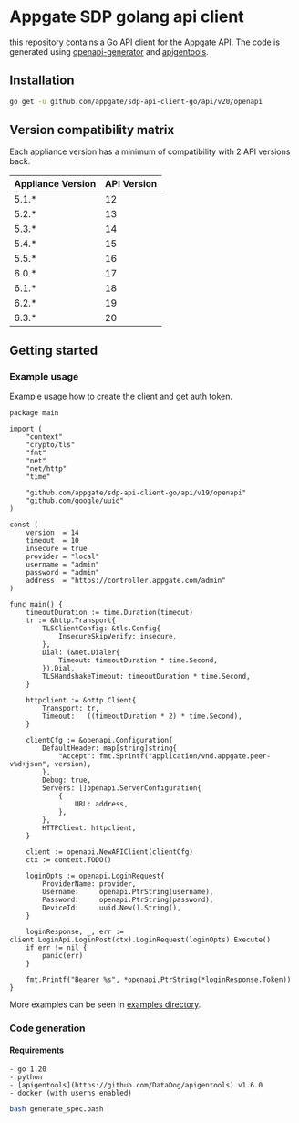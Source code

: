 # Appgate SDP golang api client

this repository contains a Go API client for the Appgate API.
The code is generated using [openapi-generator](https://github.com/OpenAPITools/openapi-generator) and [apigentools](https://github.com/DataDog/apigentools).


## Installation

```sh
go get -u github.com/appgate/sdp-api-client-go/api/v20/openapi
```

## Version compatibility matrix

Each appliance version has a minimum of compatibility with 2 API versions back.

| Appliance Version 	| API Version 	|
|-------------------	|-------------	|
| 5.1.*             	| 12          	|
| 5.2.*             	| 13          	|
| 5.3.*             	| 14          	|
| 5.4.*             	| 15          	|
| 5.5.*             	| 16          	|
| 6.0.*             	| 17          	|
| 6.1.*             	| 18          	|
| 6.2.*             	| 19          	|
| 6.3.*             	| 20          	|



## Getting started

### Example usage

Example usage how to create the client and get auth token.

```golang
package main

import (
	"context"
	"crypto/tls"
	"fmt"
	"net"
	"net/http"
	"time"

	"github.com/appgate/sdp-api-client-go/api/v19/openapi"
	"github.com/google/uuid"
)

const (
	version  = 14
	timeout  = 10
	insecure = true
	provider = "local"
	username = "admin"
	password = "admin"
	address  = "https://controller.appgate.com/admin"
)

func main() {
	timeoutDuration := time.Duration(timeout)
	tr := &http.Transport{
		TLSClientConfig: &tls.Config{
			InsecureSkipVerify: insecure,
		},
		Dial: (&net.Dialer{
			Timeout: timeoutDuration * time.Second,
		}).Dial,
		TLSHandshakeTimeout: timeoutDuration * time.Second,
	}

	httpclient := &http.Client{
		Transport: tr,
		Timeout:   ((timeoutDuration * 2) * time.Second),
	}

	clientCfg := &openapi.Configuration{
		DefaultHeader: map[string]string{
			"Accept": fmt.Sprintf("application/vnd.appgate.peer-v%d+json", version),
		},
		Debug: true,
		Servers: []openapi.ServerConfiguration{
			{
				URL: address,
			},
		},
		HTTPClient: httpclient,
	}

	client := openapi.NewAPIClient(clientCfg)
	ctx := context.TODO()

	loginOpts := openapi.LoginRequest{
		ProviderName: provider,
		Username:     openapi.PtrString(username),
		Password:     openapi.PtrString(password),
		DeviceId:     uuid.New().String(),
	}

	loginResponse, _, err := client.LoginApi.LoginPost(ctx).LoginRequest(loginOpts).Execute()
	if err != nil {
		panic(err)
	}

	fmt.Printf("Bearer %s", *openapi.PtrString(*loginResponse.Token))
}
```

More examples can be seen in [examples directory](./_examples/).



### Code generation

#### Requirements
	- go 1.20
	- python
	- [apigentools](https://github.com/DataDog/apigentools) v1.6.0
	- docker (with userns enabled)

```sh
bash generate_spec.bash
```

